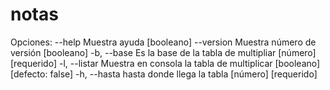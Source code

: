 # notas

Opciones:
      --help     Muestra ayuda                                        [booleano]
      --version  Muestra número de versión                            [booleano]
  -b, --base     Es la base de la tabla de multipliar       [número] [requerido]
  -l, --listar   Muestra en consola la tabla de multiplicar
                                                     [booleano] [defecto: false]
  -h, --hasta    hasta donde llega la tabla                 [número] [requerido]